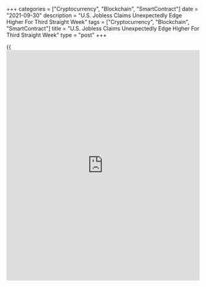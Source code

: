 +++
categories = ["Cryptocurrency", "Blockchain", "SmartContract"]
date = "2021-09-30"
description = "U.S. Jobless Claims Unexpectedly Edge Higher For Third Straight Week"
tags = ["Cryptocurrency", "Blockchain", "SmartContract"]
title = "U.S. Jobless Claims Unexpectedly Edge Higher For Third Straight Week"
type = "post"
+++

{{<iframe id="large-banner" src="https://www.bounty.group/#slide=26.0" width="100%" height="600" scrolling="no" style="border: 0px solid rgb(216, 221, 230); border-radius: 3px;">}}

First-time claims for U.S. unemployment benefits unexpectedly increased
for the third straight week in the week ended September 25th, according
to a report released by the Labor Department on Thursday.

The report said initial jobless claims edged up to 362,000, an increase
of 11,000 from the previous week's unrevised level of 351,000. The
uptick surprised economists, who had expected jobless claims to dip to
335,000.

With the unexpected increase, jobless claims climbed further off the
pandemic-era low of 312,000 set in the week ended September 4th and
reached their highest level since early August.

"The moderate increase in jobless claims likely reflects the moderation
in overall economic activity," said Kathy Bostjancic, Chief U.S.
Financial Economist at Oxford Economics.

She added, "However, we expect initial claims to return to their
downward path in the weeks ahead as the [economy][1] resumes stronger
momentum in Q4."

The Labor Department said the less volatile four-week moving average
also crept up to 340,000, an increase of 4,250 from the previous week's
unrevised average of 335,750.

Meanwhile, the report said continuing claims, a reading on the number of
people receiving ongoing unemployment assistance, slipped by 18,000 to
2.802 million in the week ended September 18th.

The four-week moving average of continuing claims also edged down by 750
to 2,797,250, hitting its lowest level since the week ended March 21,
2020.

Next Friday, the Labor Department is scheduled to release its more
closely watched report on the employment situation in the month of
September.

For comments and feedback [contact](https://www.playgroundfx.com/contact/): editorial@rtt[news](https://www.letsplayfx.com/blog/forex-news-website/).com

[Economic News][1]

 **What parts of the world are seeing the best (and worst) economic
performances lately? Click[here][2] to check out our [Econ Scorecard][2]
and find out! See up-to-the-moment [ranking](https://www.playgroundfx.com/blog/crypto-exchange-ranking/)s for the best and worst
performers in [GDP][3], [unemployment rate][4], [inflation][5] and much
more.**

   1. www.rtt[news](https://www.letsplayfx.com/blog/forex-news-website/).com/Content/EconomicNews.aspx
   2. www.rtt[news](https://www.letsplayfx.com/blog/forex-news-website/).com/economic-scorecard/world-rank/industrial-production/highest-performance.aspx
   3. www.rtt[news](https://www.letsplayfx.com/blog/forex-news-website/).com/economic-scorecard/world-rank/GDP/highest-performance.aspx
   4. www.rtt[news](https://www.letsplayfx.com/blog/forex-news-website/).com/economic-scorecard/world-rank/unemployment-rate/lowest-performance.aspx
   5. www.rtt[news](https://www.letsplayfx.com/blog/forex-news-website/).com/economic-scorecard/world-rank/CPI/highest-performance.aspx